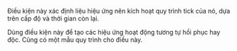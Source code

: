 Điều kiện này xác định liệu hiệu ứng nên kích hoạt quy trình tick của nó, dựa trên cấp độ và thời gian còn lại.

Dùng điều kiện này để tạo các hiệu ứng hoạt động tương tự hồi phục hay độc. Cũng có một mẫu quy trình cho điều này.
